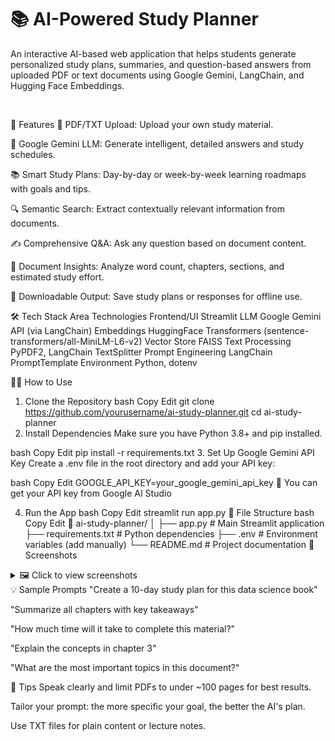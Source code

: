 # 📚 AI-Powered Study Planner
An interactive AI-based web application that helps students generate personalized study plans, summaries, and question-based answers from uploaded PDF or text documents using Google Gemini, LangChain, and Hugging Face Embeddings.

<br>

🚀 Features
📄 PDF/TXT Upload: Upload your own study material.

🧠 Google Gemini LLM: Generate intelligent, detailed answers and study schedules.

📚 Smart Study Plans: Day-by-day or week-by-week learning roadmaps with goals and tips.

🔍 Semantic Search: Extract contextually relevant information from documents.

✍️ Comprehensive Q&A: Ask any question based on document content.

🧾 Document Insights: Analyze word count, chapters, sections, and estimated study effort.

💾 Downloadable Output: Save study plans or responses for offline use.

🛠️ Tech Stack
Area	Technologies
Frontend/UI	Streamlit
LLM	Google Gemini API (via LangChain)
Embeddings	HuggingFace Transformers (sentence-transformers/all-MiniLM-L6-v2)
Vector Store	FAISS
Text Processing	PyPDF2, LangChain TextSplitter
Prompt Engineering	LangChain PromptTemplate
Environment	Python, dotenv

🧑‍💻 How to Use
1. Clone the Repository
bash
Copy
Edit
git clone https://github.com/yourusername/ai-study-planner.git
cd ai-study-planner
2. Install Dependencies
Make sure you have Python 3.8+ and pip installed.

bash
Copy
Edit
pip install -r requirements.txt
3. Set Up Google Gemini API Key
Create a .env file in the root directory and add your API key:

bash
Copy
Edit
GOOGLE_API_KEY=your_google_gemini_api_key
🔑 You can get your API key from Google AI Studio

4. Run the App
bash
Copy
Edit
streamlit run app.py
📂 File Structure
bash
Copy
Edit
📁 ai-study-planner/
│
├── app.py                  # Main Streamlit application
├── requirements.txt        # Python dependencies
├── .env                    # Environment variables (add manually)
└── README.md               # Project documentation
📸 Screenshots
<details> <summary>🖼️ Click to view screenshots</summary>



</details>
💡 Sample Prompts
"Create a 10-day study plan for this data science book"

"Summarize all chapters with key takeaways"

"How much time will it take to complete this material?"

"Explain the concepts in chapter 3"

"What are the most important topics in this document?"

📌 Tips
Speak clearly and limit PDFs to under ~100 pages for best results.

Tailor your prompt: the more specific your goal, the better the AI's plan.

Use TXT files for plain content or lecture notes.
